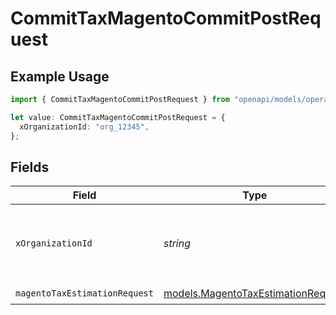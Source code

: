 # CommitTaxMagentoCommitPostRequest

## Example Usage

```typescript
import { CommitTaxMagentoCommitPostRequest } from "openapi/models/operations";

let value: CommitTaxMagentoCommitPostRequest = {
  xOrganizationId: "org_12345",
};
```

## Fields

| Field                                                                             | Type                                                                              | Required                                                                          | Description                                                                       | Example                                                                           |
| --------------------------------------------------------------------------------- | --------------------------------------------------------------------------------- | --------------------------------------------------------------------------------- | --------------------------------------------------------------------------------- | --------------------------------------------------------------------------------- |
| `xOrganizationId`                                                                 | *string*                                                                          | :heavy_check_mark:                                                                | The unique identifier for the organization making the request                     | org_12345                                                                         |
| `magentoTaxEstimationRequest`                                                     | [models.MagentoTaxEstimationRequest](../../models/magentotaxestimationrequest.md) | :heavy_check_mark:                                                                | N/A                                                                               |                                                                                   |